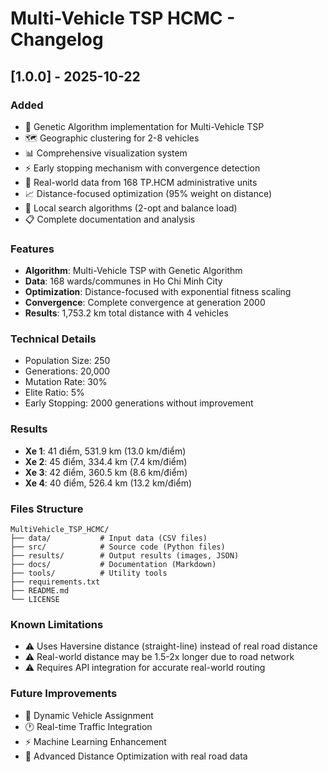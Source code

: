 # Multi-Vehicle TSP HCMC - Changelog

## [1.0.0] - 2025-10-22

### Added
- 🧬 Genetic Algorithm implementation for Multi-Vehicle TSP
- 🗺️ Geographic clustering for 2-8 vehicles
- 📊 Comprehensive visualization system
- ⚡ Early stopping mechanism with convergence detection
- 🎯 Real-world data from 168 TP.HCM administrative units
- 📈 Distance-focused optimization (95% weight on distance)
- 🔧 Local search algorithms (2-opt and balance load)
- 📋 Complete documentation and analysis

### Features
- **Algorithm**: Multi-Vehicle TSP with Genetic Algorithm
- **Data**: 168 wards/communes in Ho Chi Minh City
- **Optimization**: Distance-focused with exponential fitness scaling
- **Convergence**: Complete convergence at generation 2000
- **Results**: 1,753.2 km total distance with 4 vehicles

### Technical Details
- Population Size: 250
- Generations: 20,000
- Mutation Rate: 30%
- Elite Ratio: 5%
- Early Stopping: 2000 generations without improvement

### Results
- **Xe 1**: 41 điểm, 531.9 km (13.0 km/điểm)
- **Xe 2**: 45 điểm, 334.4 km (7.4 km/điểm)  
- **Xe 3**: 42 điểm, 360.5 km (8.6 km/điểm)
- **Xe 4**: 40 điểm, 526.4 km (13.2 km/điểm)

### Files Structure
```
MultiVehicle_TSP_HCMC/
├── data/           # Input data (CSV files)
├── src/            # Source code (Python files)
├── results/        # Output results (images, JSON)
├── docs/           # Documentation (Markdown)
├── tools/          # Utility tools
├── requirements.txt
├── README.md
└── LICENSE
```

### Known Limitations
- ⚠️ Uses Haversine distance (straight-line) instead of real road distance
- ⚠️ Real-world distance may be 1.5-2x longer due to road network
- ⚠️ Requires API integration for accurate real-world routing

### Future Improvements
- 🚚 Dynamic Vehicle Assignment
- 🕐 Real-time Traffic Integration  
- ⚡ Machine Learning Enhancement
- 🎯 Advanced Distance Optimization with real road data
